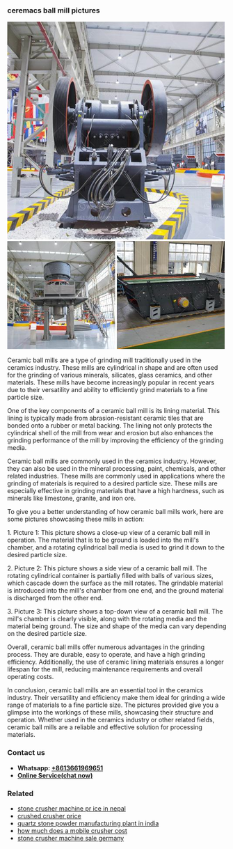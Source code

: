 <h3>ceremacs ball mill pictures</h3><img src='1708499286.jpg' alt=''><p>Ceramic ball mills are a type of grinding mill traditionally used in the ceramics industry. These mills are cylindrical in shape and are often used for the grinding of various minerals, silicates, glass ceramics, and other materials. These mills have become increasingly popular in recent years due to their versatility and ability to efficiently grind materials to a fine particle size.</p><p>One of the key components of a ceramic ball mill is its lining material. This lining is typically made from abrasion-resistant ceramic tiles that are bonded onto a rubber or metal backing. The lining not only protects the cylindrical shell of the mill from wear and erosion but also enhances the grinding performance of the mill by improving the efficiency of the grinding media.</p><p>Ceramic ball mills are commonly used in the ceramics industry. However, they can also be used in the mineral processing, paint, chemicals, and other related industries. These mills are commonly used in applications where the grinding of materials is required to a desired particle size. These mills are especially effective in grinding materials that have a high hardness, such as minerals like limestone, granite, and iron ore.</p><p>To give you a better understanding of how ceramic ball mills work, here are some pictures showcasing these mills in action:</p><p>1. Picture 1: This picture shows a close-up view of a ceramic ball mill in operation. The material that is to be ground is loaded into the mill's chamber, and a rotating cylindrical ball media is used to grind it down to the desired particle size.</p><p>2. Picture 2: This picture shows a side view of a ceramic ball mill. The rotating cylindrical container is partially filled with balls of various sizes, which cascade down the surface as the mill rotates. The grindable material is introduced into the mill's chamber from one end, and the ground material is discharged from the other end.</p><p>3. Picture 3: This picture shows a top-down view of a ceramic ball mill. The mill's chamber is clearly visible, along with the rotating media and the material being ground. The size and shape of the media can vary depending on the desired particle size.</p><p>Overall, ceramic ball mills offer numerous advantages in the grinding process. They are durable, easy to operate, and have a high grinding efficiency. Additionally, the use of ceramic lining materials ensures a longer lifespan for the mill, reducing maintenance requirements and overall operating costs.</p><p>In conclusion, ceramic ball mills are an essential tool in the ceramics industry. Their versatility and efficiency make them ideal for grinding a wide range of materials to a fine particle size. The pictures provided give you a glimpse into the workings of these mills, showcasing their structure and operation. Whether used in the ceramics industry or other related fields, ceramic ball mills are a reliable and effective solution for processing materials.</p><h3>Contact us</h3><ul><li><strong>Whatsapp:&nbsp;<a href="https://wa.me/8613661969651">+8613661969651</a></strong></li><li><a href="https://swt.shibang-china.com/?git&amp;zhl&amp;ceremacs ball mill pictures"><strong>Online Service(chat now)</strong></a></li></ul><h3>Related</h3><ul><li><a href='stone crusher machine pr ice in nepal.md'>stone crusher machine pr ice in nepal</a></li><li><a href='crushed crusher price.md'>crushed crusher price</a></li><li><a href='quartz stone powder manufacturing plant in india.md'>quartz stone powder manufacturing plant in india</a></li><li><a href='how much does a mobile crusher cost.md'>how much does a mobile crusher cost</a></li><li><a href='stone crusher machine sale germany.md'>stone crusher machine sale germany</a></li></ul>
